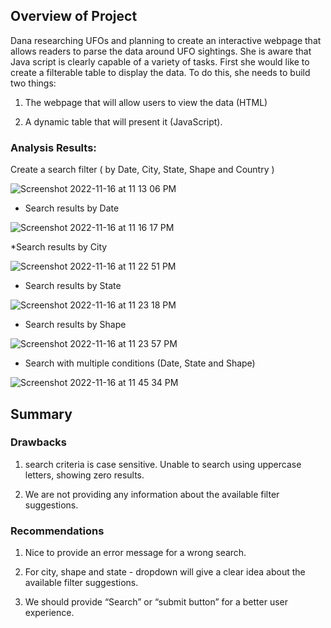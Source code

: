 ## Overview of Project
Dana researching UFOs and planning to create an interactive webpage that allows readers to parse the data around UFO sightings. She is aware that Java script is clearly capable of a variety of tasks. First she would like to create a filterable table to display the data. To do this, she needs to build two things: 

1. The webpage that will allow users to view the data (HTML) 

2. A dynamic table that will present it (JavaScript).

### Analysis Results: 
Create a search filter (  by Date, City, State, Shape and Country )

![Screenshot 2022-11-16 at 11 13 06 PM](https://user-images.githubusercontent.com/44387918/202385613-07a7511a-414c-4bb6-b691-987780ca6306.png)

* Search results by Date

![Screenshot 2022-11-16 at 11 16 17 PM](https://user-images.githubusercontent.com/44387918/202385951-7930ae38-0c72-400b-9371-ac2d1ae9f662.png)

*Search results by City

![Screenshot 2022-11-16 at 11 22 51 PM](https://user-images.githubusercontent.com/44387918/202385902-60b474ec-5b32-4cce-8156-64b200a35c59.png)


* Search results by State 

![Screenshot 2022-11-16 at 11 23 18 PM](https://user-images.githubusercontent.com/44387918/202385823-321f0e2d-9756-4531-9954-6f6681a1e5d0.png)


* Search results by Shape

![Screenshot 2022-11-16 at 11 23 57 PM](https://user-images.githubusercontent.com/44387918/202385738-1a80c62e-1983-4152-9b50-8503decf40c4.png)


* Search with multiple conditions (Date, State and Shape)

![Screenshot 2022-11-16 at 11 45 34 PM](https://user-images.githubusercontent.com/44387918/202386533-9b3830d2-9368-4d6f-a4f6-79210b891682.png)


## Summary

### Drawbacks 
1. search criteria is case sensitive. Unable to search using uppercase letters, showing zero results. 

3. We are not providing any information about the available filter suggestions.

### Recommendations
1. Nice to provide an error message for a wrong search. 

2. For city, shape and state - dropdown will give a clear idea about the available filter suggestions.   

3. We should provide “Search” or “submit button” for a better user experience. 


